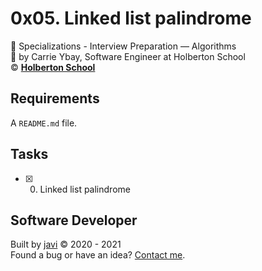 # 0x05. Linked list palindrome
:open_file_folder: Specializations - Interview Preparation ― Algorithms  
:bust_in_silhouette: by Carrie Ybay, Software Engineer at Holberton School  
:copyright: **[Holberton School](https://www.holbertonschool.com/)**

## Requirements
A ```README.md``` file.

## Tasks
* [x] 0. Linked list palindrome

## Software Developer
Built by [javi](https://github.com/javi0x00) :copyright: 2020 - 2021  
Found a bug or have an idea? [Contact me](https://www.linkedin.com/in/javi0x00/).
